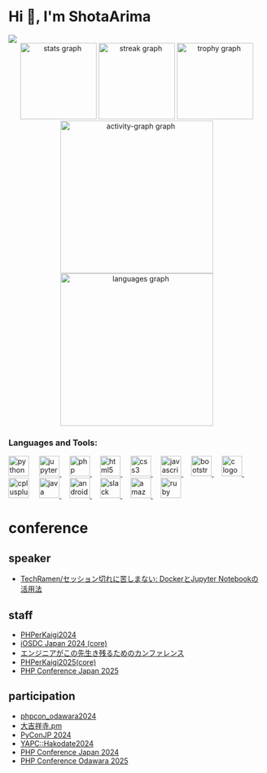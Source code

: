 <h1>Hi 👋, I'm ShotaArima</h1>
<div align="left">
  <img src="https://visitor-badge.laobi.icu/badge?page_id=ShotaArima.ShotaArima&right_color=aquamarine"  />
</div>
<div align="center">
  <img src="https://github-readme-stats.vercel.app/api?username=ShotaArima&hide_title=false&hide_rank=false&show_icons=true&include_all_commits=true&count_private=true&disable_animations=false&theme=dracula&locale=en&hide_border=false&order=1" height="150" alt="stats graph"  />
  
  <img src="https://streak-stats.demolab.com?user=ShotaArima&locale=en&mode=daily&theme=dracula&hide_border=false&border_radius=5&order=3" height="150" alt="streak graph"  />
  <img src="https://github-profile-trophy.vercel.app?username=ShotaArima&theme=dracula&column=-1&row=1&margin-w=8&margin-h=8&no-bg=false&no-frame=false&order=4" height="150" alt="trophy graph"  />
  <img src="https://github-readme-activity-graph.vercel.app/graph?username=ShotaArima&radius=16&theme=react&area=true&order=5" height="300" alt="activity-graph graph"  /><img src="https://github-readme-stats.vercel.app/api/top-langs?username=ShotaArima&locale=en&hide_title=false&layout=compact&card_width=420&langs_count=100&theme=dracula&hide_border=false" height="300" alt="languages graph" />
  
</div>




<h3 align="left">Languages and Tools:</h3>


<div align="left">
  <a href="https://docs.python.org/ja/3/"><img src="https://cdn.jsdelivr.net/gh/devicons/devicon/icons/python/python-original.svg" height="40" alt="python logo"  /></a>
  <img width="12" />
  <a href="https://docs.jupyter.org/en/latest/"><img src="https://cdn.jsdelivr.net/gh/devicons/devicon/icons/jupyter/jupyter-original-wordmark.svg" height="40" alt="jupyter logo"  /> </a>
  <img width="12" />
  <a href="https://www.php.net/manual/ja/" ><img src="https://cdn.jsdelivr.net/gh/devicons/devicon/icons/php/php-original.svg" height="40" alt="php logo"  /> </a>
  <img width="12" />
  <a href="https://www.tohoho-web.com/html/"><img src="https://cdn.jsdelivr.net/gh/devicons/devicon/icons/html5/html5-original.svg" height="40" alt="html5 logo"  /> </a>
  <img width="12" />
  <a href="https://www.tohoho-web.com/css/"><img src="https://cdn.jsdelivr.net/gh/devicons/devicon/icons/css3/css3-original.svg" height="40" alt="css3 logo"  /> </a>
  <img width="12" />
  <a href="https://developer.mozilla.org/ja/docs/Web/JavaScript" ><img src="https://cdn.jsdelivr.net/gh/devicons/devicon/icons/javascript/javascript-original.svg" height="40" alt="javascript logo"  /> </a>
  <img width="12" />
  <a href="https://getbootstrap.jp/docs/5.3/getting-started/introduction/" ><img src="https://cdn.jsdelivr.net/gh/devicons/devicon/icons/bootstrap/bootstrap-original.svg" height="40" alt="bootstrap logo"  /> </a>
  <img width="12" />
  <a href="https://www.tohoho-web.com/ex/c-lang.html" ><img src="https://cdn.jsdelivr.net/gh/devicons/devicon/icons/c/c-original.svg" height="40" alt="c logo"  /> </a>
  <img width="12" />
  <img src="https://cdn.jsdelivr.net/gh/devicons/devicon/icons/cplusplus/cplusplus-original.svg" height="40" alt="cplusplus logo"  />
  <img width="12" />
  <a href="https://www.tohoho-web.com/java/" ><img src="https://cdn.jsdelivr.net/gh/devicons/devicon/icons/java/java-original.svg" height="40" alt="java logo"  /> </a>
  <img width="12" />
  <a href="https://developer.android.com/?hl=ja" ><img src="https://cdn.jsdelivr.net/gh/devicons/devicon/icons/androidstudio/androidstudio-original.svg" height="40" alt="androidstudio logo"  /> </a>
  <img width="12" />
  <a href="https://api.slack.com/docs" ><img src="https://cdn.jsdelivr.net/gh/devicons/devicon/icons/slack/slack-original.svg" height="40" alt="slack logo"  /> </a>
  <img width="12" />
  <a href="https://docs.aws.amazon.com/ja_jp/" ><img src="https://cdn.jsdelivr.net/gh/devicons/devicon/icons/amazonwebservices/amazonwebservices-plain-wordmark.svg" height="40" alt="amazonwebservices logo"  /> </a>
  <img width="12" />
  <a href="https://www.ruby-lang.org/ja/documentation/" ><img src="https://cdn.jsdelivr.net/gh/devicons/devicon/icons/ruby/ruby-original.svg" height="40" alt="ruby logo"  /> </a>
</div>


# conference
## speaker
- [TechRamen/セッション切れに苦しまない: DockerとJupyter Notebookの活用法](https://fortee.jp/techramen-24-conf/proposal/022cb6b6-3d5a-48a4-be41-2d4dc3e1163b)

## staff
- [PHPerKaigi2024](https://phperkaigi.jp/2024/)
- [iOSDC Japan 2024 (core)](https://iosdc.jp/2024/)
- [エンジニアがこの先生き残るためのカンファレンス](https://kinoko-conf.dev/)
- [PHPerKaigi2025(core)](https://phperkaigi.jp/2025/)
- [PHP Conference Japan 2025](https://phpcon.php.gr.jp/2025/)

## participation
- [phpcon_odawara2024](https://phpcon-odawara.jp/)
- [大吉祥寺.pm](https://kichijojipm.connpass.com/event/314917/)
- [PyConJP 2024](https://2024.pycon.jp/ja)
- [YAPC::Hakodate2024](https://yapcjapan.org/2024hakodate/)
- [PHP Conference Japan 2024](https://phpcon.php.gr.jp/2024/)
- [PHP Conference Odawara 2025](https://phpcon-odawara.jp/)
